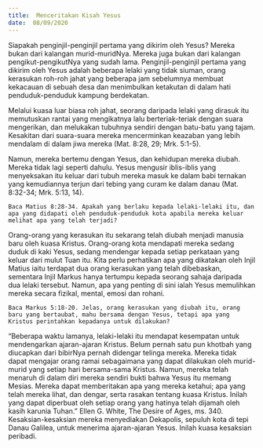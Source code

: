 ```yaml
---
title:  Menceritakan Kisah Yesus
date:  08/09/2020
---
```


Siapakah penginjil-penginjil pertama yang dikirim oleh Yesus? Mereka bukan dari kalangan murid-muridNya. Mereka juga bukan dari kalangan pengikut-pengikutNya yang sudah lama. Penginjil-penginjil pertama yang dikirim oleh Yesus adalah beberapa lelaki yang tidak siuman, orang  kerasukan roh-roh jahat yang beberapa jam sebelumnya membuat kekacauan di sebuah desa dan menimbulkan ketakutan di dalam hati penduduk-penduduk  kampung berdekatan.

Melalui kuasa luar biasa roh jahat, seorang daripada lelaki yang dirasuk itu memutuskan rantai yang mengikatnya lalu berteriak-teriak dengan suara mengerikan, dan melukakan tubuhnya sendiri dengan batu-batu yang tajam. Kesakitan dari suara-suara mereka mencerminkan keazaban yang lebih mendalam di dalam jiwa mereka (Mat. 8:28, 29; Mrk. 5:1-5).

Namun, mereka bertemu dengan Yesus, dan kehidupan mereka diubah. Mereka tidak lagi seperti dahulu. Yesus mengusir iblis-iblis yang menyeksakan itu keluar dari tubuh mereka masuk ke dalam babi ternakan yang kemudiannya terjun dari tebing yang curam ke dalam danau (Mat. 8:32-34; Mrk. 5:13, 14).

`Baca Matius 8:28-34. Apakah yang berlaku kepada lelaki-lelaki itu, dan apa yang didapati oleh penduduk-penduduk kota apabila mereka keluar melihat apa yang telah terjadi?`

Orang-orang yang kerasukan itu sekarang telah diubah menjadi manusia baru oleh kuasa Kristus. Orang-orang kota mendapati mereka sedang duduk di kaki Yesus, sedang mendengar kepada setiap perkataan yang keluar dari mulut Tuan itu. Kita perlu perhatikan apa yang dikatakan oleh Injil Matius iaitu terdapat dua orang kerasukan yang telah dibebaskan, sementara Injil Markus hanya tertumpu kepada seorang sahaja daripada dua lelaki tersebut. Namun, apa yang penting di sini ialah Yesus memulihkan mereka secara fizikal, mental, emosi dan rohani.

`Baca Markus 5:18-20. Jelas, orang kerasukan yang diubah itu, orang baru yang bertaubat, mahu bersama dengan Yesus, tetapi apa yang Kristus perintahkan kepadanya untuk dilakukan?`

“Beberapa waktu lamanya, lelaki-lelaki itu mendapat kesempatan untuk mendengarkan ajaran-ajaran Kristus. Belum pernah satu pun khotbah yang diucapkan dari bibirNya pernah didengar telinga mereka. Mereka tidak dapat mengajar orang ramai sebagaimana yang dapat dilakukan oleh murid-murid yang setiap hari bersama-sama Kristus. Namun, mereka telah menaruh di dalam diri mereka sendiri bukti bahwa Yesus itu memang Mesias. Mereka dapat memberitakan apa yang mereka ketahui; apa yang telah mereka lihat, dan dengar, serta rasakan tentang kuasa Kristus. Inilah yang dapat diperbuat oleh setiap orang yang hatinya telah dijamah oleh kasih karunia Tuhan.” Ellen G. White, The Desire of Ages, ms. 340. Kesaksian-kesaksian mereka menyediakan Dekapolis, sepuluh kota di tepi Danau Galilea, untuk menerima ajaran-ajaran Yesus. Inilah kuasa kesaksian peribadi.